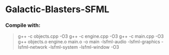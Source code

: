 # Galactic-Blasters-SFML

### Compile with:

> g++ -c objects.cpp -O3
> g++ -c engine.cpp -O3
> g++ -c main.cpp -O3
> g++ objects.o engine.o main.o -o main -lsfml-audio -lsfml-graphics -lsfml-network -lsfml-system -lsfml-window -O3